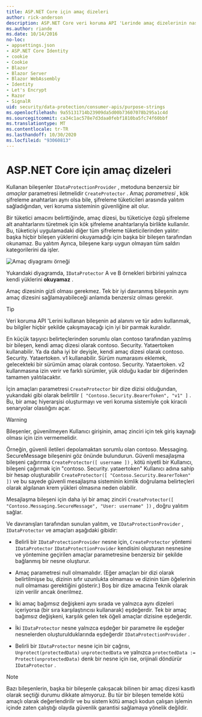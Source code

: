 ```yaml
---
title: ASP.NET Core için amaç dizeleri
author: rick-anderson
description: ASP.NET Core veri koruma API 'Lerinde amaç dizelerinin nasıl kullanıldığını öğrenin.
ms.author: riande
ms.date: 10/14/2016
no-loc:
- appsettings.json
- ASP.NET Core Identity
- cookie
- Cookie
- Blazor
- Blazor Server
- Blazor WebAssembly
- Identity
- Let's Encrypt
- Razor
- SignalR
uid: security/data-protection/consumer-apis/purpose-strings
ms.openlocfilehash: 9a55131714b23909da5d00b73607078b295a1c4d
ms.sourcegitcommit: ca34c1ac578e7d3daa0febf1810ba5fc74f60bbf
ms.translationtype: MT
ms.contentlocale: tr-TR
ms.lasthandoff: 10/30/2020
ms.locfileid: "93060813"
---
```

# <a name="purpose-strings-in-aspnet-core"></a>ASP.NET Core için amaç dizeleri

<a name="data-protection-consumer-apis-purposes"></a>

Kullanan bileşenler `IDataProtectionProvider` , metoduna benzersiz bir *amaçlar* parametresi iletmelidir `CreateProtector` . Amaç *parametresi* , kök şifreleme anahtarları aynı olsa bile, şifreleme tüketicileri arasında yalıtım sağladığından, veri koruma sisteminin güvenliğine ait olur.

Bir tüketici amacını belirttiğinde, amaç dizesi, bu tüketiciye özgü şifreleme alt anahtarlarını türetmek için kök şifreleme anahtarlarıyla birlikte kullanılır. Bu, tüketiciyi uygulamadaki diğer tüm şifreleme tüketicilerinden yalıtır: başka hiçbir bileşen yüklerini okuyamadığı için başka bir bileşen tarafından okunamaz. Bu yalıtım Ayrıca, bileşene karşı uygun olmayan tüm saldırı kategorilerini da işler.

![Amaç diyagramı örneği](purpose-strings/_static/purposes.png)

Yukarıdaki diyagramda, `IDataProtector` A ve B örnekleri birbirini yalnızca kendi yüklerini **okuyamaz** .

Amaç dizesinin gizli olması gerekmez. Tek bir iyi davranmış bileşenin aynı amaç dizesini sağlamayabileceği anlamda benzersiz olması gerekir.

>[!TIP]
> Veri koruma API 'Lerini kullanan bileşenin ad alanını ve tür adını kullanmak, bu bilgiler hiçbir şekilde çakışmayacağı için iyi bir parmak kuralıdır.
>
>En küçük taşıyıcı belirteçlerinden sorumlu olan contoso tarafından yazılmış bir bileşen, kendi amaç dizesi olarak contoso. Security. Yataertoken kullanabilir. Ya da daha iyi bir deyişle, kendi amaç dizesi olarak contoso. Security. Yataertoken. v1 kullanabilir. Sürüm numarasını eklemek, gelecekteki bir sürümün amaç olarak contoso. Security. Yataertoken. v2 kullanmasına izin verir ve farklı sürümler, yük olduğu kadar bir diğerinden tamamen yalıtılacaktır.

İçin amaçları parametresi `CreateProtector` bir dize dizisi olduğundan, yukarıdaki gibi olarak belirtilir `[ "Contoso.Security.BearerToken", "v1" ]` . Bu, bir amaç hiyerarşisi oluşturmayı ve veri koruma sistemiyle çok kiracılı senaryolar olasılığını açar.

<a name="data-protection-contoso-purpose"></a>

>[!WARNING]
> Bileşenler, güvenilmeyen Kullanıcı girişinin, amaç zinciri için tek giriş kaynağı olması için izin vermemelidir.
>
>Örneğin, güvenli iletileri depolamaktan sorumlu olan contoso. Messaging. SecureMessage bileşenini göz önünde bulundurun. Güvenli mesajlaşma bileşeni çağırırma `CreateProtector([ username ])` , kötü niyetli bir Kullanıcı, bileşeni çağırmak için "contoso. Security. yataertoken" Kullanıcı adına sahip bir hesap oluşturabilir `CreateProtector([ "Contoso.Security.BearerToken" ])` ve bu sayede güvenli mesajlaşma sisteminin kimlik doğrulama belirteçleri olarak algılanan krem yükleri olmasına neden olabilir.
>
>Mesajlaşma bileşeni için daha iyi bir amaç zinciri `CreateProtector([ "Contoso.Messaging.SecureMessage", "User: username" ])` , doğru yalıtım sağlar.

Ve davranışları tarafından sunulan yalıtım, ve `IDataProtectionProvider` , `IDataProtector` ve amaçları aşağıdaki gibidir:

* Belirli bir `IDataProtectionProvider` nesne için, `CreateProtector` yöntemi `IDataProtector` `IDataProtectionProvider` kendisini oluşturan nesnesine ve yöntemine geçirilen amaçlar parametresine benzersiz bir şekilde bağlanmış bir nesne oluşturur.

* Amaç parametresi null olmamalıdır. (Eğer amaçları bir dizi olarak belirtilmişse bu, dizinin sıfır uzunlukta olmaması ve dizinin tüm öğelerinin null olmaması gerektiğini gösterir.) Boş bir dize amacına Teknik olarak izin verilir ancak önerilmez.

* İki amaç bağımsız değişkeni aynı sırada ve yalnızca aynı dizeleri içeriyorsa (bir sıra karşılaştırıcısı kullanarak) eşdeğerdir. Tek bir amaç bağımsız değişkeni, karşılık gelen tek öğeli amaçlar dizisine eşdeğerdir.

* İki `IDataProtector` nesne yalnızca eşdeğer bir parametre ile eşdeğer nesnelerden oluşturulduklarında eşdeğerdir `IDataProtectionProvider` .

* Belirli bir `IDataProtector` nesne için bir çağrısı, `Unprotect(protectedData)` `unprotectedData` ve yalnızca `protectedData := Protect(unprotectedData)` denk bir nesne için ise, orijinali döndürür `IDataProtector` .

> [!NOTE]
> Bazı bileşenlerin, başka bir bileşenle çakışacak bilinen bir amaç dizesi kasıtlı olarak seçtiği durumu dikkate almıyoruz. Bu tür bir bileşen temelde kötü amaçlı olarak değerlendirilir ve bu sistem kötü amaçlı kodun çalışan işlemin içinde zaten çalıştığı olayda güvenlik garantisi sağlamaya yönelik değildir.
